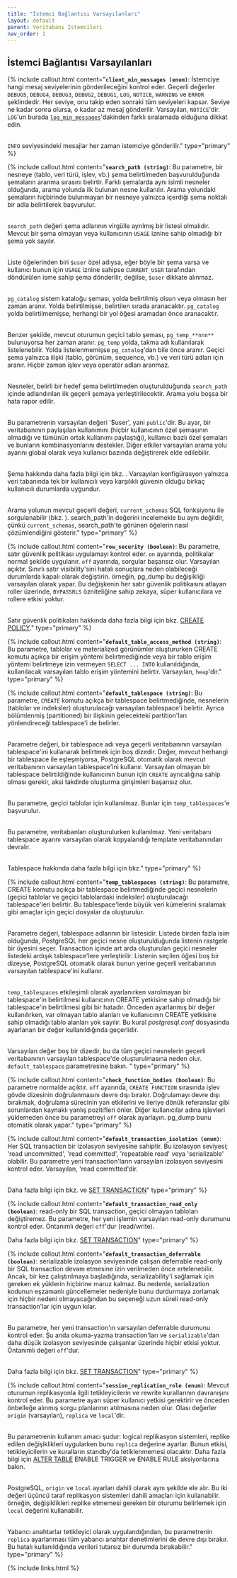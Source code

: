 ```yaml
---
title: "İstemci Bağlantısı Varsayılanları"
layout: default
parent: Veritabanı İstemcileri
nav_order: 1
---
```


## İstemci Bağlantısı Varsayılanları

{% include callout.html content="**`client_min_messages (enum)`**: İstemciye hangi mesaj seviyelerinin gönderileceğini kontrol eder. Geçerli değerler `DEBUG5`, `DEBUG4`, `DEBUG3`, `DEBUG2`, `DEBUG1`, `LOG`, `NOTICE`, `WARNING` ve `ERROR` şeklindedir. Her seviye, onu takip eden sonraki tüm seviyeleri kapsar. Seviye ne kadar sonra olursa, o kadar az mesaj gönderilir. Varsayılan, `NOTICE`'dir. `LOG`'un burada [`log_min_messages`](mydoc_error_reporting_logging.html#when-to-log)'dakinden farklı sıralamada olduğuna dikkat edin.<br/><br/>

`INFO` seviyesindeki mesajlar her zaman istemciye gönderilir." type="primary" %}

{% include callout.html content="**`search_path (string)`**: Bu parametre, bir nesneye (tablo, veri türü, işlev, vb.) şema belirtilmeden başvurulduğunda şemaların aranma sırasını belirtir. Farklı şemalarda aynı isimli nesneler olduğunda, arama yolunda ilk bulunan nesne kullanılır. Arama yolundaki şemaların hiçbirinde bulunmayan bir nesneye yalnızca içerdiği şema noktalı bir adla belirtilerek başvurulur.<br/><br/>

`search_path` değeri şema adlarının virgülle ayrılmış bir listesi olmalıdır. Mevcut bir şema olmayan veya kullanıcının `USAGE` iznine sahip olmadığı bir şema yok sayılır.<br/><br/>

Liste öğelerinden biri `$user` özel adıysa, eğer böyle bir şema varsa ve kullanıcı bunun için `USAGE` iznine sahipse `CURRENT_USER` tarafından döndürülen isme sahip şema dönderilir, değilse, `$user` dikkate alınmaz.<br/><br/>

`pg_catalog` sistem kataloğu şeması, yolda belirtilmiş olsun veya olmasın her zaman aranır. Yolda belirtilmişse, belirtilen sırada aranacaktır. `pg_catalog` yolda belirtilmemişse, herhangi bir yol öğesi aramadan önce aranacaktır.<br/><br/>

Benzer şekilde, mevcut oturumun geçici tablo şeması, `pg_temp_**nnn**` bulunuyorsa her zaman aranır. `pg_temp` yolda, takma adı kullanılarak listelenebilir. Yolda listelenmemişse `pg_catalog`'dan bile önce aranır. Geçici şema yalnızca ilişki (tablo, görünüm, sequence, vb.) ve veri türü adları için aranır. Hiçbir zaman işlev veya operatör adları aranmaz.<br/><br/>

Nesneler, belirli bir hedef şema belirtilmeden oluşturulduğunda `search_path` içinde adlandırılan ilk geçerli şemaya yerleştirilecektir. Arama yolu boşsa bir hata rapor edilir.<br/><br/>

Bu parametrenin varsayılan değeri '$user', yani `public`'dir. Bu ayar, bir veritabanının paylaşılan kullanımını (hiçbir kullanıcının özel şemasının olmadığı ve tümünün ortak kullanımı paylaştığı), kullanıcı bazlı özel şemaları ve bunların kombinasyonlarını destekler. Diğer etkiler varsayılan arama yolu ayarını global olarak veya kullanıcı bazında değiştirerek elde edilebilir.<br/><br/>

Şema hakkında daha fazla bilgi için bkz. [](https://www.postgresql.org/docs/current/ddl-schemas.html). Varsayılan konfigürasyon yalnızca veri tabanında tek bir kullanıcılı veya karşılıklı güvenin olduğu birkaç kullanıcılı durumlarda uygundur.<br/><br/>

Arama yolunun mevcut geçerli değeri, `current_schemas` SQL fonksiyonu ile sorgulanabilir (bkz. [](https://www.postgresql.org/docs/current/functions-info.html)). search_path'in değerini incelemekle bu aynı değildir, çünkü `current_schemas`, search_path'te görünen öğelerin nasıl çözümlendiğini gösterir." type="primary" %}

{% include callout.html content="**`row_security (boolean)`**: Bu parametre, satır güvenlik politikası uygulamayı kontrol eder. `on` ayarında, politikalar normal şekilde uygulanır. `off` ayarında, sorgular başarısız olur. Varsayılan açıktır. Sınırlı satır visibility'sini hatalı sonuçlara neden olabileceği durumlarda kapalı olarak değiştirin. örneğin, pg_dump bu değişikliği varsayılan olarak yapar. Bu değişkenin her satır güvenlik politikasını atlayan roller üzerinde, `BYPASSRLS` özniteliğine sahip zekaya, süper kullanıcılara ve rollere etkisi yoktur.<br/><br/>

Satır güvenlik politikaları hakkında daha fazla bilgi için bkz. [CREATE POLICY](https://www.postgresql.org/docs/current/sql-createpolicy.html)." type="primary" %}

{% include callout.html content="**`default_table_access_method (string)`**: Bu parametre, tablolar ve materialized görünümler oluştururken CREATE komutu açıkça bir erişim yöntemi belirtmediğinde veya bir tablo erişim yöntemi belirtmeye izin vermeyen `SELECT ... INTO` kullanıldığında, kullanılacak varsayılan tablo erişim yöntemini belirtir. Varsayılan, `heap`'dir." type="primary" %}


{% include callout.html content="**`default_tablespace (string)`**: Bu parametre, `CREATE` komutu açıkça bir tablespace belirtmediğinde, nesnelerin (tablolar ve indeksler) oluşturulacağı varsayılan tablespace'i belirtir. Ayrıca bölümlenmiş (partitioned) bir ilişkinin gelecekteki partition'ları yönlendireceği tablespace'i de belirler.<br/><br/>

Parametre değeri, bir tablespace adı veya geçerli veritabanının varsayılan tablespace'ini kullanarak belirtmek için boş dizedir. Değer, mevcut herhangi bir tablespace ile eşleşmiyorsa, PostgreSQL otomatik olarak mevcut veritabanının varsayılan tablespace'ini kullanır. Varsayılan olmayan bir tablespace belirtildiğinde kullanıcının bunun için `CREATE` ayrıcalığına sahip olması gerekir, aksi takdirde oluşturma girişimleri başarısız olur.<br/><br/>

Bu parametre, geçici tablolar için kullanılmaz. Bunlar için `temp_tablespaces`'e başvurulur.<br/><br/>

Bu parametre, veritabanları oluşturulurken kullanılmaz. Yeni veritabanı tablespace ayarını varsayılan olarak kopyalandığı template veritabanından devralır.<br/><br/>

Tablespace hakkında daha fazla bilgi için bkz.[](https://www.postgresql.org/docs/current/manage-ag-tablespaces.html)" type="primary" %}


{% include callout.html content="**`temp_tablespaces (string)`**: Bu parametre, CREATE komutu açıkça bir tablespace belirtmediğinde geçici nesnelerin (geçici tablolar ve geçici tablolardaki indeksler) oluşturulacağı tablespace'leri belirtir. Bu tablespace'lerde büyük veri kümelerini sıralamak gibi amaçlar için geçici dosyalar da oluşturulur.<br/><br/>

Parametre değeri, tablespace adlarının bir listesidir. Listede birden fazla isim olduğunda, PostgreSQL her geçici nesne oluşturulduğunda listenin rastgele bir üyesini seçer. Transaction içinde art arda oluşturulan geçici nesneler listedeki ardışık tablespace'lere yerleştirilir. Listenin seçilen öğesi boş bir dizeyse, PostgreSQL otomatik olarak bunun yerine geçerli veritabanının varsayılan tablespace'ini kullanır.<br/><br/>

`temp_tablespaces` etkileşimli olarak ayarlanırken varolmayan bir tablespace'in belirtilmesi kullanıcının CREATE yetkisine sahip olmadığı bir tablespace'in belirtilmesi gibi bir hatadır. Önceden ayarlanmış bir değer kullanılırken, var olmayan tablo alanları ve kullanıcının CREATE yetkisine sahip olmadığı tablo alanları yok sayılır. Bu kural *postgresql.conf* dosyasında ayarlanan bir değer kullanıldığında geçerlidir.<br/><br/>

Varsayılan değer boş bir dizedir, bu da tüm geçici nesnelerin geçerli veritabanının varsayılan tablespace'de oluşturulmasına neden olur. `default_tablespace` parametresine bakın.
" type="primary" %}

{% include callout.html content="**`check_function_bodies (boolean)`**: Bu parametre normalde açıktır. `off` ayarında, `CREATE FUNCTION` sırasında işlev gövde dizesinin doğrulanmasını devre dışı bırakır. Doğrulamayı devre dışı bırakmak, doğrulama sürecinin yan etkilerini ve ileriye dönük referanslar gibi sorunlardan kaynaklı yanlış pozitifleri önler. Diğer kullanıcılar adına işlevleri yüklemeden önce bu parametreyi `off` olarak ayarlayın. pg_dump bunu otomatik olarak yapar." type="primary" %}

{% include callout.html content="**`default_transaction_isolation (enum)`**: Her SQL transaction bir izolasyon seviyesine sahiptir. Bu izolasyon seviyesi; 'read uncommitted', 'read committed', 'repeatable read' veya 'serializable' olabilir. Bu parametre yeni transaction'ların varsayılan izolasyon seviyesini kontrol eder. Varsayılan, 'read committed'dir.<br/><br/>

Daha fazla bilgi için bkz. [](https://www.postgresql.org/docs/current/mvcc.html) ve [SET TRANSACTION](https://www.postgresql.org/docs/current/sql-set-transaction.html)" type="primary" %}

{% include callout.html content="**`default_transaction_read_only (boolean)`**: read-only bir SQL transaction, geçici olmayan tabloları değiştiremez. Bu parametre, her yeni işlemin varsayılan read-only durumunu kontrol eder. Öntanımlı değeri `off`'dur (read/write).

Daha fazla bilgi için bkz. [SET TRANSACTION](https://www.postgresql.org/docs/current/sql-set-transaction.html)" type="primary" %}

{% include callout.html content="**`default_transaction_deferrable (boolean)`**: serializable izolasyon seviyesinde çalışan deferrable read-only bir SQL transaction devam etmesine izin verilmeden önce ertelenebilir. Ancak, bir kez çalıştırılmaya başladığında, serializability'i sağlamak için gereken ek yüklerin hiçbirine maruz kalmaz. Bu nedenle, serialization kodunun eşzamanlı güncellemeler nedeniyle bunu durdurmaya zorlamak için hiçbir nedeni olmayacağından bu seçeneği uzun süreli read-only transaction'lar için uygun kılar.<br/><br/>

Bu parametre, her yeni transaction'ın varsayılan deferrable durumunu kontrol eder. Şu anda okuma-yazma transaction'ları ve `serializable`'dan daha düşük izolasyon seviyesinde çalışanlar üzerinde hiçbir etkisi yoktur. Öntanımlı değeri `off`'dur.<br/><br/>

Daha fazla bilgi için bkz. [SET TRANSACTION](https://www.postgresql.org/docs/current/sql-set-transaction.html)" type="primary" %}

{% include callout.html content="**`session_replication_role (enum)`**: Mevcut oturumun replikasyonla ilgili tetikleyicilerin ve rewrite kurallarının davranışını kontrol eder. Bu parametre ayarı süper kullanıcı yetkisi gerektirir ve önceden önbelleğe alınmış sorgu planlarının atılmasına neden olur. Olası değerler `origin` (varsayılan), `replica` ve `local`'dir.<br/><br/>

Bu parametrenin kullanım amacı şudur: logical replikasyon sistemleri, replike edilen değişiklikleri uygularken bunu `replica` değerine ayarlar. Bunun etkisi, tetikleyicilerin ve kuralların standby'da tetiklenmemesi olacaktır. Daha fazla bilgi için [ALTER TABLE](https://www.postgresql.org/docs/current/sql-altertable.html) ENABLE TRIGGER ve ENABLE RULE aksiyonlarına bakın.<br/><br/>

PostgreSQL, `origin` ve `local` ayarları dahili olarak aynı şekilde ele alır. Bu iki değeri üçüncü taraf replikasyon sistemleri dahili amaçları için kullanabilir. örneğin, değişiklikleri replike etmemesi gereken bir oturumu belirlemek için `local` değerini kullanabilir.<br/><br/>

Yabancı anahtarlar tetikleyici olarak uygulandığından, bu parametrenin `replica` ayarlanması tüm yabancı anahtar denetimlerini de devre dışı bırakır. Bu hatalı kullanıldığında verileri tutarsız bir durumda bırakabilir." type="primary" %}

{% include links.html %}
